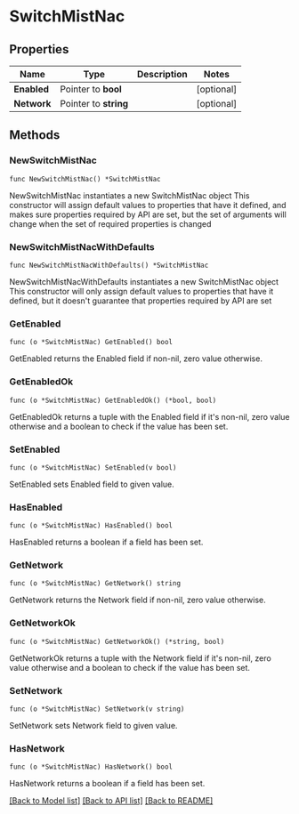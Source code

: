 # SwitchMistNac

## Properties

Name | Type | Description | Notes
------------ | ------------- | ------------- | -------------
**Enabled** | Pointer to **bool** |  | [optional] 
**Network** | Pointer to **string** |  | [optional] 

## Methods

### NewSwitchMistNac

`func NewSwitchMistNac() *SwitchMistNac`

NewSwitchMistNac instantiates a new SwitchMistNac object
This constructor will assign default values to properties that have it defined,
and makes sure properties required by API are set, but the set of arguments
will change when the set of required properties is changed

### NewSwitchMistNacWithDefaults

`func NewSwitchMistNacWithDefaults() *SwitchMistNac`

NewSwitchMistNacWithDefaults instantiates a new SwitchMistNac object
This constructor will only assign default values to properties that have it defined,
but it doesn't guarantee that properties required by API are set

### GetEnabled

`func (o *SwitchMistNac) GetEnabled() bool`

GetEnabled returns the Enabled field if non-nil, zero value otherwise.

### GetEnabledOk

`func (o *SwitchMistNac) GetEnabledOk() (*bool, bool)`

GetEnabledOk returns a tuple with the Enabled field if it's non-nil, zero value otherwise
and a boolean to check if the value has been set.

### SetEnabled

`func (o *SwitchMistNac) SetEnabled(v bool)`

SetEnabled sets Enabled field to given value.

### HasEnabled

`func (o *SwitchMistNac) HasEnabled() bool`

HasEnabled returns a boolean if a field has been set.

### GetNetwork

`func (o *SwitchMistNac) GetNetwork() string`

GetNetwork returns the Network field if non-nil, zero value otherwise.

### GetNetworkOk

`func (o *SwitchMistNac) GetNetworkOk() (*string, bool)`

GetNetworkOk returns a tuple with the Network field if it's non-nil, zero value otherwise
and a boolean to check if the value has been set.

### SetNetwork

`func (o *SwitchMistNac) SetNetwork(v string)`

SetNetwork sets Network field to given value.

### HasNetwork

`func (o *SwitchMistNac) HasNetwork() bool`

HasNetwork returns a boolean if a field has been set.


[[Back to Model list]](../README.md#documentation-for-models) [[Back to API list]](../README.md#documentation-for-api-endpoints) [[Back to README]](../README.md)


